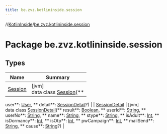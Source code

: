 ```yaml
---
title: be.zvz.kotlininside.session
---
```

//[KotlinInside](../../index.html)/[be.zvz.kotlininside.session](index.html)



# Package be.zvz.kotlininside.session



## Types

| Name | Summary |
|---|---|
| [Session](-session/index.html) | [jvm]<br>data class [Session](-session/index.html)(**
user**: [User](../be.zvz.kotlininside.session.user/-user/index.html), **
detail**: [SessionDetail](-session-detail/index.html)?) |
| [SessionDetail](-session-detail/index.html) | [jvm]<br>data class [SessionDetail](-session-detail/index.html)(**
result**: [Boolean](https://kotlinlang.org/api/latest/jvm/stdlib/kotlin/-boolean/index.html), **
userId**: [String](https://kotlinlang.org/api/latest/jvm/stdlib/kotlin/-string/index.html), **
userNo**: [String](https://kotlinlang.org/api/latest/jvm/stdlib/kotlin/-string/index.html), **
name**: [String](https://kotlinlang.org/api/latest/jvm/stdlib/kotlin/-string/index.html), **
stype**: [String](https://kotlinlang.org/api/latest/jvm/stdlib/kotlin/-string/index.html), **
isAdult**: [Int](https://kotlinlang.org/api/latest/jvm/stdlib/kotlin/-int/index.html), **
isDormancy**: [Int](https://kotlinlang.org/api/latest/jvm/stdlib/kotlin/-int/index.html), **
isOtp**: [Int](https://kotlinlang.org/api/latest/jvm/stdlib/kotlin/-int/index.html), **
pwCampaign**: [Int](https://kotlinlang.org/api/latest/jvm/stdlib/kotlin/-int/index.html), **
mailSend**: [String](https://kotlinlang.org/api/latest/jvm/stdlib/kotlin/-string/index.html), **
cause**: [String](https://kotlinlang.org/api/latest/jvm/stdlib/kotlin/-string/index.html)?) |

